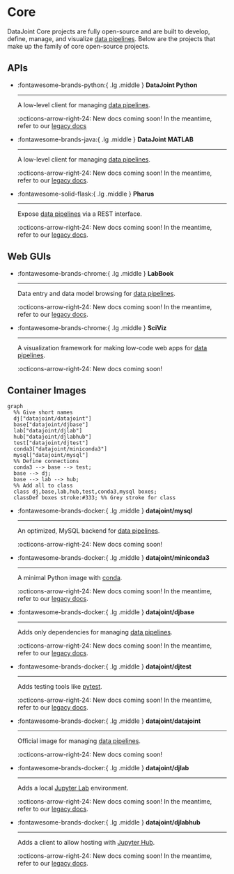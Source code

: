 # Core

DataJoint Core projects are fully open-source and are built to develop, define, manage,
and visualize [data pipelines](./getting-started/data-pipelines). Below are the projects that
make up the family of core open-source projects.

## APIs

<div class="grid cards" markdown>

-   :fontawesome-brands-python:{ .lg .middle } **DataJoint Python**

    ---

    A low-level client for managing [data pipelines](./glossary#data-pipeline).

    :octicons-arrow-right-24: New docs coming soon!  In the meantime, refer to our [legacy docs](https://docs.datajoint.org/python/)

-   :fontawesome-brands-java:{ .lg .middle } **DataJoint MATLAB**

    ---

    A low-level client for managing [data pipelines](./glossary#data-pipeline).

    :octicons-arrow-right-24: New docs coming soon!  In the meantime, refer to our [legacy docs](https://docs.datajoint.org/matlab/).

-   :fontawesome-solid-flask:{ .lg .middle } **Pharus**

    ---

    Expose [data pipelines](./glossary#data-pipeline) via a REST interface.

    :octicons-arrow-right-24: New docs coming soon!  In the meantime, refer to our [legacy docs](https://datajoint.github.io/pharus/).

</div>

## Web GUIs

<div class="grid cards" markdown>

-   :fontawesome-brands-chrome:{ .lg .middle } **LabBook**

    ---

    Data entry and data model browsing for [data pipelines](./glossary#data-pipeline).

    :octicons-arrow-right-24: New docs coming soon!  In the meantime, refer to our [legacy docs](https://datajoint.github.io/datajoint-labbook/).

-   :fontawesome-brands-chrome:{ .lg .middle } **SciViz**

    ---

    A visualization framework for making low-code web apps for 
    [data pipelines](./glossary#data-pipeline).

    :octicons-arrow-right-24: New docs coming soon!

</div>

## Container Images

``` mermaid
graph
  %% Give short names
  dj["datajoint/datajoint"]
  base["datajoint/djbase"]
  lab["datajoint/djlab"]
  hub["datajoint/djlabhub"]
  test["datajoint/djtest"]
  conda3["datajoint/miniconda3"]
  mysql["datajoint/mysql"]
  %% Define connections
  conda3 --> base --> test;
  base --> dj;
  base --> lab --> hub;
  %% Add all to class
  class dj,base,lab,hub,test,conda3,mysql boxes;
  classDef boxes stroke:#333; %% Grey stroke for class
```

<div class="grid cards" markdown>

-   :fontawesome-brands-docker:{ .lg .middle } **datajoint/mysql**

    ---

    An optimized, MySQL backend for [data pipelines](./glossary#data-pipeline).

    :octicons-arrow-right-24: New docs coming soon!

-   :fontawesome-brands-docker:{ .lg .middle } **datajoint/miniconda3**

    ---

    A minimal Python image with [conda](https://docs.conda.io/en/latest/).

    :octicons-arrow-right-24: New docs coming soon!  In the meantime, refer to our [legacy docs](https://datajoint.github.io/miniconda3-docker/).

-   :fontawesome-brands-docker:{ .lg .middle } **datajoint/djbase**

    ---

    Adds only dependencies for managing [data pipelines](./glossary#data-pipeline).

    :octicons-arrow-right-24: New docs coming soon!  In the meantime, refer to our [legacy docs](https://datajoint.github.io/djbase-docker/).

-   :fontawesome-brands-docker:{ .lg .middle } **datajoint/djtest**

    ---

    Adds testing tools like [pytest](https://docs.pytest.org/en/7.1.x/).

    :octicons-arrow-right-24: New docs coming soon!  In the meantime, refer to our [legacy docs](https://datajoint.github.io/djtest-docker/).

-   :fontawesome-brands-docker:{ .lg .middle } **datajoint/datajoint**

    ---

    Official image for managing [data pipelines](./glossary#data-pipeline).

    :octicons-arrow-right-24: New docs coming soon!

-   :fontawesome-brands-docker:{ .lg .middle } **datajoint/djlab**

    ---

    Adds a local [Jupyter Lab](https://jupyterlab.readthedocs.io/en/stable/) environment.

    :octicons-arrow-right-24: New docs coming soon!  In the meantime, refer to our [legacy docs](https://datajoint.github.io/djlab-docker/).

-   :fontawesome-brands-docker:{ .lg .middle } **datajoint/djlabhub**

    ---

    Adds a client to allow hosting with [Jupyter Hub](https://jupyter.org/hub).

    :octicons-arrow-right-24: New docs coming soon!  In the meantime, refer to our [legacy docs](https://datajoint.github.io/djlabhub-docker/).

</div>
